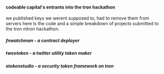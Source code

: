 #### codeable capital's entrants into the tron hackathon

we published keys we werent supposed to, had to remove them from servers
here is the code and a simple breakdown of projects submitted to the 
tron nitron hackathon.

##### fnwatchman - a contract deployer
##### tweetoken - a twitter utility token maker
##### stokenstudio - a security token framework on tron
